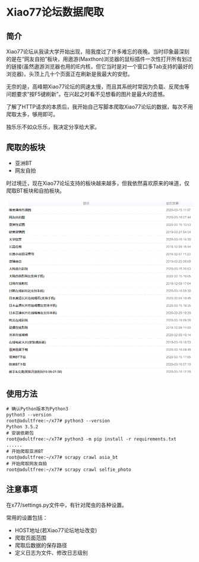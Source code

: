# Xiao77论坛数据爬取

## 简介

Xiao77论坛从我读大学开始出现，陪我度过了许多难忘的夜晚。当时印象最深刻的是在“网友自拍”板块，用遨游(Maxthon)浏览器的鼠标插件一次性打开所有划过的链接(虽然遨游浏览器也用的IE内核，但它当时是对一个窗口多Tab支持的最好的浏览器)，头顶上几十个页面正在刷新是我最大的安慰。

无奈的是，高峰期Xiao77论坛的网速太慢，而且其系统时常因为负载、反爬虫等问题要求“按F5键刷新”。在兴起之时看不见想看的图片是最大的遗憾。

了解了HTTP请求的本质后，我开始自己写脚本爬取Xiao77论坛的数据，每次不用爬取太多，够用即可。

独乐乐不如众乐乐，我决定分享给大家。

## 爬取的板块

* 亚洲BT
* 网友自拍

时过境迁，现在Xiao77论坛支持的板块越来越多，但我依然喜欢原来的味道，仅爬取BT板块和自拍板块。

![Image of Main Page](https://raw.githubusercontent.com/adultfree/x77/master/images/main.png)

## 使用方法

```shell script
# 确认Python版本为Python3
python3 --version
root@adultfree:~/x77# python3 --version
Python 3.5.2
# 安装依赖包
root@adultfree:~/x77# python3 -m pip install -r requirements.txt
......
# 开始爬取亚洲BT
root@adultfree:~/x77# scrapy crawl asia_bt
# 开始爬取网友自拍
root@adultfree:~/x77# scrapy crawl selfie_photo
```

## 注意事项
在x77/settings.py文件中，有针对爬虫的各种设置。

常用的设置包括：

 * HOST地址(若Xiao77论坛地址改变)
 * 爬取页面范围
 * 爬取后数据的保存路径
 * 定义日志为文件、修改日志级别

